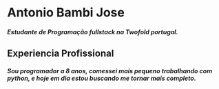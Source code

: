 # Antonio Bambi Jose

##### Estudante de Programação fullstack na Twofold portugal.



## Experiencia Profissional
##### Sou programador a 8 anos, comessei mais pequeno trabalhando com python, e hoje em dia estou buscando me tornar mais completo. 
